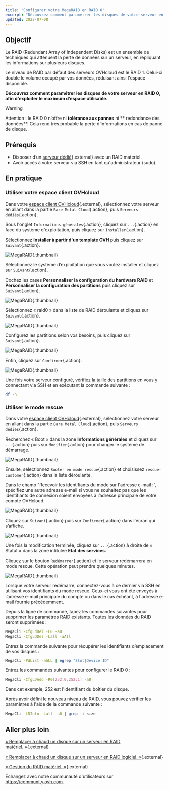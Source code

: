 ```yaml
---
title: 'Configurer votre MegaRAID en RAID 0'
excerpt: "Découvrez comment paramétrer les disques de votre serveur en RAID 0, afin d'exploiter le maximum d’espace utilisable"
updated: 2022-07-08
---
```


 
## Objectif

Le RAID (Redundant Array of Independent Disks) est un ensemble de techniques qui atténuent la perte de données sur un serveur, en répliquant les informations sur plusieurs disques.

Le niveau de RAID par défaut des serveurs OVHcloud est le RAID 1\. Celui-ci double le volume occupé par vos données, réduisant ainsi l'espace disponible.

**Découvrez comment paramétrer les disques de votre serveur en RAID 0, afin d'exploiter le maximum d’espace utilisable.**

> [!warning]
> 
> Attention : le RAID 0 n’offre ni **tolérance aux pannes** ni ** redondance des données**. Cela rend très probable la perte d’informations en cas de panne de disque.
> 

## Prérequis

- Disposer d’un [serveur dédié](https://www.ovhcloud.com/fr-ca/bare-metal/){.external} avec un RAID matériel.
- Avoir accès à votre serveur via SSH en tant qu'administrateur (sudo).

## En pratique

### Utiliser votre espace client OVHcloud

Dans votre [espace client OVHcloud](/links/manager){.external}, sélectionnez votre serveur en allant dans la partie `Bare Metal Cloud`{.action}, puis `Serveurs dédiés`{.action}. 

Sous l'onglet `Informations générales`{.action}, cliquez sur `...`{.action} en face du système d'exploitation, puis cliquez sur `Installer`{.action}.

Sélectionnez **Installer à partir d'un template OVH** puis cliquez sur `Suivant`{.action}.

![MegaRAID](images/server_installation_raid0_1.png){.thumbnail}

Sélectionnez le système d’exploitation que vous voulez installer et cliquez sur `Suivant`{.action}.

Cochez les cases **Personnaliser la configuration du hardware RAID** et **Personnaliser la configuration des partitions** puis cliquez sur `Suivant`{.action}.

![MegaRAID](images/server_installation_raid0_2.png){.thumbnail}

Sélectionnez « raid0 » dans la liste de RAID déroulante et cliquez sur `Suivant`{.action}.

![MegaRAID](images/server_installation_raid0_3.png){.thumbnail}

Configurez les partitions selon vos besoins, puis cliquez sur `Suivant`{.action}.

![MegaRAID](images/server_installation_raid0_4.png){.thumbnail}

Enfin, cliquez sur `Confirmer`{.action}.

![MegaRAID](images/server_installation_raid0_5.png){.thumbnail}

Une fois votre serveur configuré, vérifiez la taille des partitions en vous y connectant via SSH et en exécutant la commande suivante :

```sh
df -h
```

### Utiliser le mode rescue

Dans votre [espace client OVHcloud](/links/manager){.external}, sélectionnez votre serveur en allant dans la partie `Bare Metal Cloud`{.action}, puis `Serveurs dédiés`{.action}.

Recherchez « Boot » dans la zone **Informations générales** et cliquez sur `...`{.action} puis sur `Modifier`{.action} pour changer le système de démarrage.

![MegaRAID](images/rescue_mode_raid0_1.png){.thumbnail}

Ensuite, sélectionnez `Booter en mode rescue`{.action} et choisissez `rescue-customer`{.action} dans la liste déroulante.

Dans le champ "Recevoir les identifiants du mode sur l'adresse e-mail :", spécifiez une autre adresse e-mail si vous ne souhaitez pas que les identifiants de connexion soient envoyées à l’adresse principale de votre compte OVHcloud.

![MegaRAID](images/rescue_mode_raid0_2.png){.thumbnail}

Cliquez sur `Suivant`{.action} puis sur `Confirmer`{.action} dans l'écran qui s’affiche.

![MegaRAID](images/rescue_mode_raid0_3.png){.thumbnail}

Une fois la modification terminée, cliquez sur `...`{.action} à droite de « Statut » dans la zone intitulée **Etat des services.** 

Cliquez sur le bouton `Redémarrer`{.action} et le serveur redémarrera en mode rescue. Cette opération peut prendre quelques minutes. 

![MegaRAID](images/server_installation_raid0_6.png){.thumbnail}

Lorsque votre serveur redémarre, connectez-vous à ce dernier via SSH en utilisant vos identifiants du mode rescue. Ceux-ci vous ont été envoyés à l’adresse e-mail principale du compte ou dans le cas échéant, à l'adresse e-mail fournie précédemment.

Depuis la ligne de commande, tapez les commandes suivantes pour supprimer les paramètres RAID existants. Toutes les données du RAID seront supprimées :

```sh
MegaCli -CfgLdDel -L0 -a0
MegaCli -CfgLdDel -Lall -aAll
```

Entrez la commande suivante pour récupérer les identifiants d’emplacement de vos disques :

```sh
MegaCli -PdList -aALL | egrep "Slot|Device ID"
```

Entrez les commandes suivantes pour configurer le RAID 0 :

```sh
MegaCli -CfgLDAdd -R0[252:0,252:1] -a0
```

Dans cet exemple, 252 est l'identifiant du boîtier du disque.

Après avoir défini le nouveau niveau de RAID, vous pouvez vérifier les paramètres à l'aide de la commande suivante :

```sh
MegaCli -LDInfo -Lall -a0 | grep -i size
```

## Aller plus loin

[« Remplacer à chaud un disque sur un serveur en RAID matériel. »](/pages/bare_metal_cloud/dedicated_servers/hotswap_raid_hard){.external}

[« Remplacer à chaud un disque sur un serveur en RAID logiciel. »](/pages/bare_metal_cloud/dedicated_servers/hotswap_raid_soft){.external}

[« Gestion du RAID matériel. »](/pages/bare_metal_cloud/dedicated_servers/raid_hard){.external} 

Échangez avec notre communauté d'utilisateurs sur <https://community.ovh.com>.
